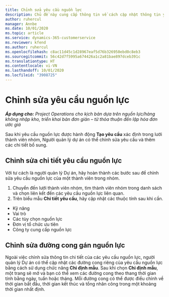 ```yaml
---
title: Chỉnh sửa yêu cầu nguồn lực
description: Chủ đề này cung cấp thông tin về cách cập nhật thông tin yêu cầu nguồn lực.
author: ruhercul
manager: Annbe
ms.date: 10/01/2020
ms.topic: article
ms.service: dynamics-365-customerservice
ms.reviewer: kfend
ms.author: ruhercul
ms.openlocfilehash: c8ac11d45c1d28967eaf5d76b326950ebd0c8eb3
ms.sourcegitcommit: 56c42d7f5995a674426a1c2a81bae897dceb391c
ms.translationtype: HT
ms.contentlocale: vi-VN
ms.lasthandoff: 10/01/2020
ms.locfileid: "3908725"
---
```

# <a name="edit-a-resource-requirement"></a>Chỉnh sửa yêu cầu nguồn lực

_**Áp dụng cho:** Project Operations cho kịch bản dựa trên nguồn lực/hàng không nhập kho, triển khai bản đơn giản – từ thỏa thuận đến lập hóa đơn ước giá_

Sau khi yêu cầu nguồn lực được hành động **Tạo yêu cầu** xác định trong lưới thành viên nhóm, Người quản lý dự án có thể chỉnh sửa yêu cầu và thêm các chi tiết bổ sung.

## <a name="edit-resource-requirement-details"></a>Chỉnh sửa chi tiết yêu cầu nguồn lực

Với tư cách là người quản lý Dự án, hãy hoàn thành các bước sau để chỉnh sửa yêu cầu nguồn lực của một thành viên trong nhóm.

1. Chuyển đến lưới thành viên nhóm, tìm thành viên nhóm trong danh sách và chọn liên kết đến các yêu cầu nguồn lực liên quan.
2. Trên biểu mẫu **Chi tiết yêu cầu**, hãy cập nhật các thuộc tính sau khi cần.

- Kỹ năng
- Vai trò
- Các tùy chọn nguồn lực
- Đơn vị tổ chức ưu tiên
- Công ty cung cấp nguồn lực

## <a name="edit-resource-assignment-contours"></a>Chỉnh sửa đường cong gán nguồn lực

Ngoài việc chỉnh sửa thông tin chi tiết của các yêu cầu nguồn lực, người quản lý Dự án có thể cập nhật các đường cong riêng của yêu cầu nguồn lực bằng cách sử dụng chức năng **Chỉ định mẫu**. Sau khi chọn **Chỉ định mẫu**, một trang sẽ mở và bạn có thể xem các đường cong theo thang thời gian tính bằng ngày, tuần hoặc tháng. Mỗi đường cong có thể được điều chỉnh về thời gian bắt đầu, thời gian kết thúc và tổng nhân công trong một khoảng thời gian nhất định.